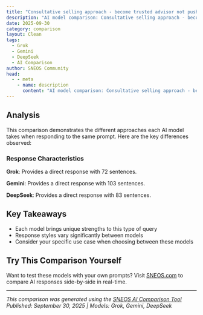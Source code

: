 ```yaml
---
title: "Consultative selling approach - become trusted advisor not pushy salesperson"
description: "AI model comparison: Consultative selling approach - become trusted advisor not pushy salesperson..."
date: 2025-09-30
category: comparison
layout: Clean
tags:
  - Grok
  - Gemini
  - DeepSeek
  - AI Comparison
author: SNEOS Community
head:
  - - meta
    - name: description
      content: "AI model comparison: Consultative selling approach - become trusted advisor not pushy salesperson..."
---
```


<ChatComparison
  title="Consultative selling approach - become trusted advisor not pushy salesperson"
  prompt="Consultative selling approach - become trusted advisor not pushy salesperson"
  :responses='{
    "Grok": "The consultative selling approach is a sales strategy that focuses on building trust, understanding the customer\u2019s needs, and positioning yourself as a trusted advisor rather than a pushy salesperson. It prioritizes long-term relationships over short-term gains and emphasizes solving problems for the client. Here\u2019s how you can adopt a consultative selling approach to become a trusted advisor:\n\n---\n\n### 1. Focus on Building Relationships\n- **Goal:** Establish trust and rapport with the client.\n- **How to Do It:**\n  - Invest time in getting to know the customer on a personal and professional level.\n  - Show genuine interest in their business, challenges, and goals.\n  - Be authentic\u2014avoid sounding rehearsed or overly transactional.\n  - Follow up consistently, not just to close a deal but to check in on their progress or needs.\n\n---\n\n### 2. Listen More Than You Talk\n- **Goal:** Understand the client\u2019s pain points, goals, and motivations.\n- **How to Do It:**\n  - Practice active listening by maintaining eye contact, nodding, and summarizing their points to show understanding.\n  - Ask open-ended questions like, \u201CWhat challenges are you currently facing with [specific issue]?\u201D or \u201CWhat would an ideal solution look like for your team?\u201D\n  - Avoid jumping straight to pitching your product or service\u2014let the client share their story first.\n\n---\n\n### 3. Diagnose Before Prescribing\n- **Goal:** Identify the root cause of the client\u2019s problems before offering solutions.\n- **How to Do It:**\n  - Conduct a thorough needs analysis by asking probing questions to uncover underlying issues (e.g., \u201CHow has this issue impacted your team\u2019s productivity?\u201D).\n  - Use the \u201C5 Whys\u201D technique to dig deeper into their challenges.\n  - Resist the urge to push your product as a one-size-fits-all solution\u2014tailor your recommendations to their specific situation.\n\n---\n\n### 4. Position Yourself as a Problem Solver\n- **Goal:** Show that you\u2019re invested in their success, not just in making a sale.\n- **How to Do It:**\n  - Frame your product or service as a solution to their unique problems, not as a generic offering.\n  - Provide value even before a sale\u2014share insights, industry trends, or resources that can help them.\n  - Offer multiple options (if applicable) and explain the pros and cons of each, empowering them to make an informed decision.\n\n---\n\n### 5. Educate, Don\u2019t Sell\n- **Goal:** Establish credibility by providing expertise and guidance.\n- **How to Do It:**\n  - Share knowledge about industry challenges, emerging trends, or best practices without directly tying it to your product.\n  - Use case studies or success stories to demonstrate how similar clients have benefited from your solutions.\n  - Avoid high-pressure tactics\u2014let the client come to the conclusion that your solution is the right fit.\n\n---\n\n### 6. Customize Solutions to Fit Their Needs\n- **Goal:** Show that you understand their unique situation and can offer tailored solutions.\n- **How to Do It:**\n  - Use the information gathered during your conversations to personalize your recommendations.\n  - Highlight how specific features or services address their specific pain points.\n  - Be flexible\u2014adapt your approach if their needs or priorities change during the process.\n\n---\n\n### 7. Be Transparent and Honest\n- **Goal:** Build long-term trust by being upfront, even when it\u2019s not in your immediate interest.\n- **How to Do It:**\n  - Admit when your product or service isn\u2019t the best fit for their needs and suggest alternatives (even if it means losing the sale).\n  - Be clear about costs, timelines, and potential challenges.\n  - Avoid overpromising\u2014set realistic expectations to maintain credibility.\n\n---\n\n### 8. Focus on Long-Term Value, Not Quick Wins\n- **Goal:** Prioritize the client\u2019s success over closing a deal.\n- **How to Do It:**\n  - Emphasize how your solution provides value over time (e.g., cost savings, efficiency gains, or scalable growth).\n  - Offer post-sale support and check-ins to ensure they\u2019re satisfied and achieving their goals.\n  - Look for opportunities to help them beyond the initial sale, such as connecting them with other resources or partners.\n\n---\n\n### 9. Handle Objections with Empathy\n- **Goal:** Address concerns without being defensive or pushy.\n- **How to Do It:**\n  - Acknowledge their objections and validate their concerns (e.g., \u201CI understand why you might feel hesitant about the cost\u2026\u201D).\n  - Ask clarifying questions to understand the root of their objection.\n  - Provide information or reassurances that address their specific concerns without forcing a decision.\n\n---\n\n### 10. Adopt a Collaborative Mindset\n- **Goal:** Make the client feel like you\u2019re working together toward a common goal.\n- **How to Do It:**\n  - Use language like \u201Cwe\u201D and \u201Clet\u2019s\u201D to create a sense of partnership (e.g., \u201CLet\u2019s explore how we can solve this together.\u201D).\n  - Involve them in the decision-making process by seeking their input on solutions.\n  - Position yourself as a resource they can rely on for advice, not just as someone trying to close a deal.\n\n---\n\n### Key Mindset Shift: Trusted Advisor vs. Pushy Salesperson\n| **Trusted Advisor**                       | **Pushy Salesperson**                   |\n|-------------------------------------------|-----------------------------------------|\n| Focuses on the client\u2019s needs and success | Focuses on meeting quotas or closing deals |\n| Builds relationships for long-term value  | Prioritizes short-term transactions     |\n| Listens and asks thoughtful questions     | Talks excessively and pushes products   |\n| Offers tailored solutions                 | Promotes one-size-fits-all solutions    |\n| Educates and advises                      | Uses high-pressure tactics              |\n\n---\n\n### Practical Tips to Reinforce Trust\n- **Be Reliable:** Follow through on promises and meet deadlines.\n- **Stay Professional:** Maintain a respectful tone and avoid aggressive or manipulative tactics.\n- **Show Empathy:** Put yourself in the client\u2019s shoes and address their emotional as well as practical needs.\n- **Leverage Referrals:** Encourage satisfied clients to refer others, as word-of-mouth builds trust.\n- **Continuous Learning:** Stay updated on industry trends and your client\u2019s business to provide relevant advice.\n\n---\n\nBy adopting a consultative selling approach, you shift the dynamic from a transactional interaction to a meaningful partnership. Clients are more likely to buy from someone they trust and see as a partner in their success, leading to stronger relationships, repeat business, and referrals over time.",
    "Gemini": "You\u0027ve hit the nail on the head! The consultative selling approach is all about building trust and becoming a trusted advisor, rather than just pushing a product or service. Here\u0027s a breakdown of how to achieve that:\n\n**Key Principles of Consultative Selling:**\n\n*   **Understanding the Customer:** Deeply understanding the customer\u0027s needs, challenges, goals, and aspirations is paramount.\n*   **Building Trust:** Fostering genuine trust and rapport through authenticity, empathy, and integrity.\n*   **Adding Value:** Providing valuable insights, information, and solutions tailored to the customer\u0027s specific situation.\n*   **Long-Term Relationship:** Focusing on building a lasting relationship rather than just a one-time sale.\n*   **Problem-Solving:** Approaching the sales process as a problem-solving exercise where you help the customer overcome obstacles and achieve their objectives.\n\n**Steps to Becoming a Trusted Advisor:**\n\n1.  **Preparation and Research:**\n\n    *   **Know Your Product/Service Inside and Out:** Be an expert on what you\u0027re selling, including its features, benefits, limitations, and potential applications.\n    *   **Research the Customer:** Before contacting the customer, research their company, industry, challenges, competitors, and online presence (website, social media).\n    *   **Identify Potential Needs:** Based on your research, anticipate some of the customer\u0027s potential needs and challenges.\n\n2.  **Active Listening and Needs Assessment:**\n\n    *   **Focus on the Customer:** Make the conversation about *them*, not about you.\n    *   **Ask Open-Ended Questions:** Ask questions that encourage the customer to elaborate and provide detailed information (e.g., \u0022What are your biggest challenges with...?\u0022, \u0022What are your goals for...?\u0022, \u0022What are your priorities for...?\u0022).\n    *   **Listen Actively:** Pay close attention to what the customer is saying, both verbally and nonverbally.  Don\u0027t just wait for your turn to talk.  Show you\u0027re listening by nodding, making eye contact, and using verbal cues like \u0022I understand\u0022 or \u0022That\u0027s interesting.\u0022\n    *   **Empathize:** Try to understand the customer\u0027s perspective and show empathy for their situation.\n    *   **Clarify and Summarize:** Periodically summarize what you\u0027ve heard to ensure you understand the customer\u0027s needs correctly (e.g., \u0022So, if I understand correctly, you\u0027re looking for a solution that can...\u0022).\n\n3.  **Presenting Solutions and Recommendations:**\n\n    *   **Tailor Your Presentation:**  Don\u0027t use a generic pitch.  Instead, tailor your presentation to address the customer\u0027s specific needs and challenges that you identified during the needs assessment.\n    *   **Focus on Benefits, Not Just Features:** Explain how your product/service will *benefit* the customer and help them achieve their goals (e.g., \u0022This feature will save you time by...\u0022 or \u0022This service will increase your efficiency, resulting in...\u0022).\n    *   **Provide Options:** If possible, offer the customer different options or solutions to choose from.  This shows that you\u0027re not just trying to push one particular product or service.\n    *   **Be Honest and Transparent:** Don\u0027t exaggerate or make false claims.  Be honest about the limitations of your product/service and any potential challenges.\n    *   **Share Relevant Insights and Advice:**  Provide valuable insights and advice related to the customer\u0027s industry, challenges, or goals.  This demonstrates your expertise and builds trust.\n\n4.  **Addressing Objections and Concerns:**\n\n    *   **Listen Empathetically:** Don\u0027t become defensive when the customer raises an objection.  Listen carefully to their concerns and try to understand their perspective.\n    *   **Acknowledge the Objection:** Acknowledge the customer\u0027s concern and show that you understand it (e.g., \u0022I understand your concern about the price...\u0022).\n    *   **Provide Evidence and Support:** Provide evidence, data, or case studies to address the customer\u0027s concerns and demonstrate the value of your product/service.\n    *   **Offer Solutions:** If possible, offer solutions to address the customer\u0027s objections (e.g., a discount, a payment plan, or a customized solution).\n\n5.  **Closing the Sale (Naturally):**\n\n    *   **Focus on Helping, Not Forcing:**  The close should feel like a natural progression of the conversation, not a high-pressure tactic.\n    *   **Ask for Commitment:**  After addressing all of the customer\u0027s concerns and providing a solution, ask for a commitment (e.g., \u0022Are you ready to move forward with this solution?\u0022, \u0022Does this sound like it would solve your problem?\u0022, \u0022Would you like to schedule a demo?\u0022).\n    *   **Make it Easy to Say Yes:**  Make it as easy as possible for the customer to say yes by providing clear instructions, offering assistance with paperwork, and outlining the next steps.\n\n6.  **Follow-Up and Relationship Building:**\n\n    *   **Thank the Customer:**  Thank the customer for their time and business.\n    *   **Provide Ongoing Support:**  Offer ongoing support and assistance to ensure the customer is satisfied with your product/service.\n    *   **Stay in Touch:**  Stay in touch with the customer regularly, even if they don\u0027t need anything at the moment.  Share relevant industry news, insights, and advice.\n    *   **Ask for Referrals:**  If the customer is satisfied with your product/service, ask for referrals to other potential customers.\n\n**Key Skills for Consultative Selling:**\n\n*   **Active Listening:** The ability to fully concentrate, understand, respond, and remember what the customer is saying.\n*   **Questioning:** The ability to ask insightful and relevant questions to uncover the customer\u0027s needs.\n*   **Communication:** The ability to communicate effectively and clearly, both verbally and in writing.\n*   **Problem-Solving:** The ability to analyze problems and develop creative solutions.\n*   **Empathy:** The ability to understand and share the feelings of another person.\n*   **Product Knowledge:** A deep understanding of your product/service and its applications.\n*   **Industry Knowledge:** A broad understanding of the customer\u0027s industry and its challenges.\n*   **Relationship Building:** The ability to build and maintain strong relationships with customers.\n*   **Emotional Intelligence:** The ability to understand and manage your own emotions, as well as the emotions of others.\n\n**Examples of Shifting from \u0022Pushy\u0022 to \u0022Consultative\u0022:**\n\n| **Pushy Sales Approach**                    | **Consultative Sales Approach**                                                       |\n| :------------------------------------------ | :----------------------------------------------------------------------------------- |\n| \u0022Buy my product! It\u0027s the best!\u0022           | \u0022What challenges are you facing that I might be able to help you with?\u0022             |\n| \u0022This is the cheapest price you\u0027ll find!\u0022   | \u0022Let\u0027s discuss your budget and find the best solution that fits your needs.\u0022          |\n| \u0022Sign up now before this offer expires!\u0022    | \u0022Let\u0027s explore if this solution aligns with your long-term goals and priorities.\u0022     |\n| Focusing on closing the sale immediately | Focusing on understanding the customer\u0027s needs and building a relationship. |\n\n**In summary, consultative selling is about making the customer the hero of their own story, and positioning yourself as a guide and trusted advisor who helps them achieve their goals. It\u0027s a more rewarding and sustainable approach to sales that leads to happier customers and stronger long-term relationships.**\n",
    "DeepSeek": "Of course. This is an excellent and powerful shift in mindset. The transition from a \u0022pushy salesperson\u0022 to a \u0022trusted advisor\u0022 is the core of modern, effective selling, especially in complex or service-based industries.\n\nHere is a comprehensive breakdown of the consultative selling approach.\n\n### The Core Mindset Shift: From Seller to Advisor\n\nFirst, you must internalize the fundamental differences in your identity:\n\n| Pushy Salesperson | Trusted Advisor |\n| :--- | :--- |\n| **Goal:** Close the deal. | **Goal:** Solve the customer\u0027s problem. |\n| **Focus:** Product features \u0026 price. | **Focus:** Customer outcomes and value. |\n| **Monologue:** Talks *at* the customer. | **Dialogue:** Listens *to* the customer. |\n| **Relationship:** Transactional. | **Relationship:** Collaborative \u0026 long-term. |\n| **Authority:** Claims to have all the answers. | **Authority:** Earned through insight and expertise. |\n| **Pressure:** Uses closing tactics and urgency. | **Guidance:** Helps the customer make an informed decision. |\n\n---\n\n### The Consultative Selling Framework: A Step-by-Step Guide\n\nThis isn\u0027t a script; it\u0027s a process. Your primary tool is **curiosity**.\n\n#### Step 1: Deep Research \u0026 Preparation (Before the Meeting)\nA trusted advisor is prepared. Don\u0027t waste the client\u0027s time asking basic questions you could have Googled.\n*   **Research their business:** Understand their industry, competitors, recent news, and financial performance.\n*   **Understand their role:** What are their likely goals, challenges (KPIs), and pressures?\n*   **Hypothesize:** Based on your research, what are 2-3 potential problems you might be able to help with? This prepares you for a relevant conversation.\n\n#### Step 2: Uncover the Real Need (The Discovery Phase)\nThis is the most critical step. Your goal is to diagnose, not to prescribe.\n*   **Ask Open-Ended Questions:** Use \u0022what,\u0022 \u0022how,\u0022 and \u0022why\u0022 to elicit detailed responses.\n    *   *Instead of:* \u0022Are you happy with your current vendor?\u0022\n    *   *Try:* \u0022**What** does your ideal outcome look like from your current service, and **where** are the biggest gaps?\u0022\n*   **Practice Active Listening:** Listen to understand, not just to reply. Pause before you speak. Take notes.\n*   **Dive Deeper with the \u00225 Whys\u0022:** Get to the root cause of a surface-level problem.\n    *   *Client:* \u0022We need to improve our lead generation.\u0022\n    *   *You:* \u0022**Why** is that a priority right now?\u0022 -\u003E \u0022**Why** is the current process failing?\u0022 -\u003E \u0022**What impact** is that having on the sales team?\u0022\n*   **Focus on Pain \u0026 Gain:** Uncover both the negative consequences of the current state (the pain) and the desired positive outcomes (the gain).\n\n#### Step 3: Listen for \u0022Dominos\u0022 - The Implications\nA trusted advisor helps the client see the full picture. When a client states a problem, your job is to explore its ripple effects.\n*   **Client:** \u0022Our system integration is clunky and takes 3 hours a week to manage.\u0022\n*   **You (probing for implications):** \u0022I see. If those 3 hours were freed up, **what could your team be doing instead** that would drive more revenue?\u0022 or \u0022**How does that manual process affect data accuracy and reporting** for your leadership?\u0022\n\nThis moves the conversation from a simple feature need (\u0022we need an integration\u0022) to a strategic business value (\u0022we need to reclaim 150 hours a year for revenue-generating activities and ensure decision-making is based on accurate data\u0022).\n\n#### Step 4: Collaborate on the Solution\nNow, and only now, do you begin to talk about your product or service. Frame it as a solution to the specific problems *they just told you about*.\n*   **Connect the Dots Explicitly:** \u0022You mentioned that your biggest challenge is X, and it\u0027s causing Y. Our solution addresses this specifically by Z.\u0022\n*   **Tailor the Presentation:** Don\u0027t run through a standard deck. Only show the features that are relevant to *their* pain points. Tell a story about how a similar client achieved the gain they\u0027re looking for.\n*   **Co-create the Vision:** Use language like, \u0022So, if we could deliver on A and B, that would get you to your goal of C, correct?\u0022 This makes them a partner in the solution.\n\n#### Step 5: Handle Objections with Empathy\nObjections are not rejections; they are requests for more information or clarification.\n*   **Acknowledge and Validate:** \u0022That\u0027s a valid concern,\u0022 or \u0022I understand why that\u0027s important.\u0022\n*   **Unpack the Objection:** \u0022Could you help me understand a bit more about what\u0027s behind your concern about the implementation time?\u0022\n*   **Collaboratively Solve:** \u0022Given that, what would a successful implementation look like for you?\u0022 or \u0022Let\u0027s explore how we can mitigate that risk together.\u0022\n\n#### Step 6: The Natural Close\nIf you\u0027ve done the previous steps correctly, the close becomes a logical next step, not a high-pressure tactic.\n*   **Assume the Sale:** \u0022The next step is for our technical team to run a demo environment for you. Does next Tuesday at 10 AM work?\u0022\n*   **Summarize Value:** \u0022Based on everything we\u0027ve discussed, this solution will solve your data accuracy issue and save your team roughly 10 hours a week. Are you ready to move forward and make that a reality?\u0022\n*   **Offer a Choice:** \u0022Would you prefer to start with the onboarding program in June or in July?\u0022\n\n### Key Traits of a Trusted Advisor\n\n*   **Credibility:** You know your stuff (your product, their industry).\n*   **Reliability:** You do what you say you will do, every time.\n*   **Intimacy:** You create a safe, confidential environment for the client to share their real challenges.\n*   **Self-Orientation:** **LOW.** This is crucial. Your focus is on the client\u0027s success, not your commission. The client can sense this intuitively.\n\n### Phrases to Use (and Avoid)\n\n| Avoid This (Pushy) | Use This (Consultative) |\n| :--- | :--- |\n| \u0022This is our best-selling product.\u0022 | \u0022Based on the challenge you described, this is the solution that has worked for others in your situation.\u0022 |\n| \u0022What will it take to get you to sign today?\u0022 | \u0022What are the key factors you\u0027ll be considering as you make your decision?\u0022 |\n| \u0022Let me tell you about our features.\u0022 | \u0022What part of your current process is most important for me to explain how we can help?\u0022 |\n| \u0022I have a great deal for you.\u0022 | \u0022I\u0027ve put together a proposal that outlines the ROI based on the goals we discussed.\u0022 |\n\nBy adopting this approach, you stop being a cost center (a salesperson) and start being a value center (a strategic partner). You become the person your clients call not when they want to buy something, but when they have a problem they can\u0027t solve. That is the ultimate competitive advantage."
  }'
  published-date="17:07"
/>

## Analysis

This comparison demonstrates the different approaches each AI model takes when responding to the same prompt. Here are the key differences observed:

### Response Characteristics

**Grok**: Provides a direct response with 72 sentences. 

**Gemini**: Provides a direct response with 103 sentences. 

**DeepSeek**: Provides a direct response with 83 sentences. 

## Key Takeaways

- Each model brings unique strengths to this type of query
- Response styles vary significantly between models
- Consider your specific use case when choosing between these models

## Try This Comparison Yourself

Want to test these models with your own prompts? Visit [SNEOS.com](https://sneos.com) to compare AI responses side-by-side in real-time.

---

*This comparison was generated using the [SNEOS AI Comparison Tool](https://sneos.com)*
*Published: September 30, 2025 | Models: Grok, Gemini, DeepSeek*
